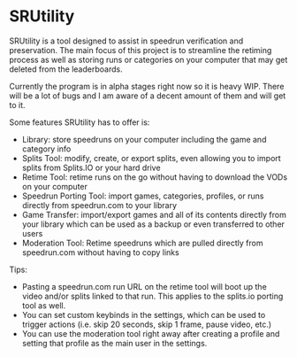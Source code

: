 # SRUtility
SRUtility is a tool designed to assist in speedrun verification and preservation. The main focus of this project is to streamline the retiming process as well as storing runs or categories on your computer that may get deleted from the leaderboards.

Currently the program is in alpha stages right now so it is heavy WIP. There will be a lot of bugs and I am aware of a decent amount of them and will get to it.

Some features SRUtility has to offer is:
- Library: store speedruns on your computer including the game and category info
- Splits Tool: modify, create, or export splits, even allowing you to import splits from Splits.IO or your hard drive
- Retime Tool: retime runs on the go without having to download the VODs on your computer
- Speedrun Porting Tool: import games, categories, profiles, or runs directly from speedrun.com to your library
- Game Transfer: import/export games and all of its contents directly from your library which can be used as a backup or even transferred to other users
- Moderation Tool: Retime speedruns which are pulled directly from speedrun.com without having to copy links

Tips:
- Pasting a speedrun.com run URL on the retime tool will boot up the video and/or splits linked to that run. This applies to the splits.io porting tool as well.
- You can set custom keybinds in the settings, which can be used to trigger actions (i.e. skip 20 seconds, skip 1 frame, pause video, etc.)
- You can use the moderation tool right away after creating a profile and setting that profile as the main user in the settings.
